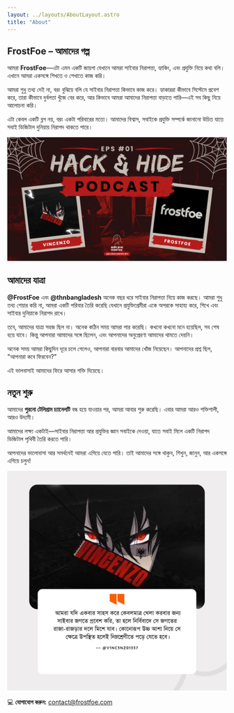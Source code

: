 ```yaml
---
layout: ../layouts/AboutLayout.astro
title: "About"
---
```


## FrostFoe – আমাদের গল্প

আমরা **FrostFoe**—এটা এমন একটি জায়গা যেখানে আমরা সাইবার নিরাপত্তা, হ্যাকিং, এবং প্রযুক্তি নিয়ে কথা বলি। এখানে আমরা একসঙ্গে শিখতে ও শেখাতে কাজ করি।

আমরা শুধু তথ্য দেই না, বরং বুঝিয়ে বলি যে সাইবার নিরাপত্তা কিভাবে কাজ করে। হ্যাকাররা কীভাবে সিস্টেমে প্রবেশ করে, তারা কীভাবে দুর্বলতা খুঁজে বের করে, আর কিভাবে আমরা আমাদের নিরাপত্তা বাড়াতে পারি—এই সব কিছু নিয়ে আলোচনা করি।

এটা কেবল একটি ব্লগ নয়, বরং একটা পরিবারের মতো। আমাদের বিশ্বাস, সবাইকে প্রযুক্তি সম্পর্কে জানানো উচিত যাতে সবাই ডিজিটাল দুনিয়ায় নিরাপদ থাকতে পারে।

<div style="text-align: center;">  
  <img src="/assets/banner.png" class="sm:w-auto mx-auto" alt="cybersecurity illustration">  
</div>

## আমাদের যাত্রা

**@FrostFoe** এবং **@thnbangladesh** অনেক বছর ধরে সাইবার নিরাপত্তা নিয়ে কাজ করছে। আমরা শুধু তথ্য শেয়ার করি না, আমরা একটি পরিবার তৈরি করেছি যেখানে প্রযুক্তিপ্রেমীরা একে অপরকে সাহায্য করে, শিখে এবং সাইবার দুনিয়াকে নিরাপদ রাখে।

তবে, আমাদের যাত্রা সহজ ছিল না। অনেক কঠিন সময় আমরা পার করেছি। কখনো কখনো মনে হয়েছিল, সব শেষ হয়ে যাবে। কিন্তু আপনারা আমাদের সঙ্গে ছিলেন, এবং আপনাদের অনুপ্রেরণা আমাদের থামতে দেয়নি।

অনেক সময় আমরা কিছুদিন দূরে চলে গেলেও, আপনারা বারবার আমাদের খোঁজ নিয়েছেন। আপনাদের প্রশ্ন ছিল, "আপনারা কবে ফিরবেন?"

এই ভালবাসাই আমাদের ফিরে আসার শক্তি দিয়েছে।

## নতুন শুরু

আমাদের **পুরনো টেলিগ্রাম চ্যানেলটি** বন্ধ হয়ে যাওয়ার পর, আমরা আবার শুরু করেছি। এবার আমরা আরও শক্তিশালী, আরও উদ্যমী।

আমাদের লক্ষ্য একটাই—সাইবার নিরাপত্তা আর প্রযুক্তির জ্ঞান সবাইকে দেওয়া, যাতে সবাই মিলে একটি নিরাপদ ডিজিটাল পৃথিবী তৈরি করতে পারি।

আপনাদের ভালোবাসা আর সমর্থনেই আমরা এগিয়ে যেতে পারি। তাই আমাদের সঙ্গে থাকুন, শিখুন, জানুন, আর একসঙ্গে এগিয়ে চলুন!

<div style="text-align: center;">  
  <img src="/assets/quote.png" class="sm:w-auto mx-auto" alt="cybersecurity illustration">  
</div>

💻 **যোগাযোগ করুন:** [contact@frostfoe.com](mailto:contact@frostfoe.com)
